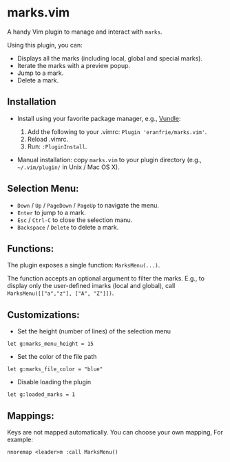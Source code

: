 # marks.vim

A handy Vim plugin to manage and interact with `marks`.

Using this plugin, you can:
- Displays all the marks (including local, global and special marks).
- Iterate the marks with a preview popup.
- Jump to a mark.
- Delete a mark.


## Installation

- Install using your favorite package manager, e.g., [Vundle](https://github.com/VundleVim/Vundle.vim):

    1. Add the following to your .vimrc: `Plugin 'eranfrie/marks.vim'`.
    2. Reload .vimrc.
    3. Run: `:PluginInstall`.

- Manual installation: copy `marks.vim` to your plugin directory
    (e.g., `~/.vim/plugin/` in Unix / Mac OS X).


## Selection Menu:

- `Down` / `Up` / `PageDown` / `PageUp` to navigate the menu.
- `Enter` to jump to a mark.
- `Esc` / `Ctrl-C` to close the selection manu.
- `Backspace` / `Delete` to delete a mark.


## Functions:

The plugin exposes a single function:
`MarksMenu(...)`.

The function accepts an optional argument to filter the marks.
E.g., to display only the user-defined imarks (local and global), call
`MarksMenu([["a","z"], ["A", "Z"]])`.


## Customizations:

- Set the height (number of lines) of the selection menu
```
let g:marks_menu_height = 15
```
- Set the color of the file path
```
let g:marks_file_color = "blue"
```
- Disable loading the plugin
```
let g:loaded_marks = 1
```


## Mappings:

Keys are not mapped automatically. You can choose your own mapping,
For example:
```
nnoremap <leader>m :call MarksMenu()
```
